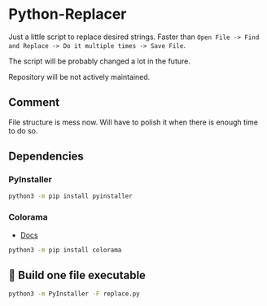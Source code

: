 # Python-Replacer

Just a little script to replace desired strings. Faster than `Open File -> Find and Replace -> Do it multiple times -> Save File`.

The script will be probably changed a lot in the future.

Repository will be not actively maintained.

## Comment

File structure is mess now. Will have to polish it when there is enough time to do so.

## Dependencies

### PyInstaller

```bash
python3 -m pip install pyinstaller
```

### Colorama

- [Docs](https://github.com/tartley/colorama)

```bash
python3 -m pip install colorama
```

## 💾 Build one file executable

```bash
python3 -m PyInstaller -F replace.py
```
